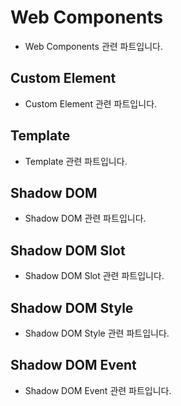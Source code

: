 # Web Components

- Web Components 관련 파트입니다.

## Custom Element

- Custom Element 관련 파트입니다.

## Template

- Template 관련 파트입니다.

## Shadow DOM

- Shadow DOM 관련 파트입니다.

## Shadow DOM Slot

- Shadow DOM Slot 관련 파트입니다.

## Shadow DOM Style

- Shadow DOM Style 관련 파트입니다.

## Shadow DOM Event

- Shadow DOM Event 관련 파트입니다.
